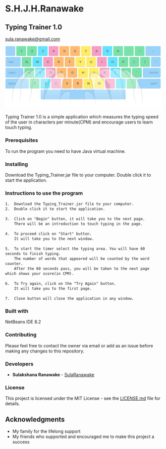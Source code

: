 # S.H.J.H.Ranawake
## Typing Trainer 1.0

sula.ranawake@gmail.com

![keyboard](https://github.com/FOSSCODY-1/S.H.J.H.Ranawake/blob/master/Typing%20Trainer/src/Images/keyboard.png)

Typing Trainer 1.0 is a simple application which measures the typing speed of the user in characters per minute(CPM) and encourage users to learn touch typing. 


### Prerequisites

To run the program you need to have Java virtual machine. 

### Installing

Download the Typing_Trainer.jar file to your computer.
Double click it to start the application.

### Instructions to use the program

```Download the 
1.  Download the Typing_Trainer.jar file to your computer.
2.  Double click it to start the application.

3.  Click on "Begin" button, it will take you to the next page.
    There will be an introduction to touch typing in the page.
    
4.  To proceed click on "Start" button.
    It will take you to the next window.
    
5.  To start the timer select the typing area. You will have 60 seconds to finish typing.
    The number of words that appeared will be counted by the word counter.
    After the 60 seconds pass, you will be taken to the next page which shows your score(in CPM).
    
6.  To Try again, click on the "Try Again" button.
    It will take you to the first page.
    
7.  Close button will close the application in any window.
  ```
### Built with

NetBeans IDE 8.2

### Contributing

Please feel free to contact the owner via email or add as an issue before making any changes to this repository.

### Developers

 *    **Sulakshana Ranawake** - [SulaRanawake](https://github.com/SulaRanawake)
 
 ### License
 
This project is licensed under the MIT License - see the [LICENSE.md](LICENSE.md) file for details.

## Acknowledgments
* My family for the lifelong support
* My friends who supported and encouraged me to make this project a success
